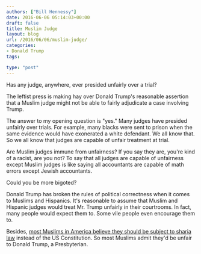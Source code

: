 ```yaml
---
authors: ["Bill Hennessy"]
date: 2016-06-06 05:14:03+00:00
draft: false
title: Muslim Judge
layout: blog
url: /2016/06/06/muslim-judge/
categories:
- Donald Trump
tags:

type: "post"
---
```


Has any judge, anywhere, ever presided unfairly over a trial?

The leftist press is making hay over Donald Trump's reasonable assertion that a Muslim judge might not be able to fairly adjudicate a case involving Trump.

The answer to my opening question is "yes." Many judges have presided unfairly over trials. For example, many blacks were sent to prison when the same evidence would have exonerated a white defendant. We all know that. So we all know that judges are capable of unfair treatment at trial.

Are Muslim judges immune from unfairness? If you say they are, you're kind of a racist, are you not? To say that all judges are capable of unfairness except Muslim judges is like saying all accountants are capable of math errors except Jewish accountants.

Could you be more bigoted?

Donald Trump has broken the rules of political correctness when it comes to Muslims and Hispanics. It's reasonable to assume that Muslim and Hispanic judges would treat Mr. Trump unfairly in their courtrooms. In fact, many people would expect them to. Some vile people even encourage them to.

Besides, [most Muslims in America believe they should be subject to sharia law](https://hennessysview.com/2015/12/09/america-is-for-americans/) instead of the US Constitution. So most Muslims admit they'd be unfair to Donald Trump, a Presbyterian.



